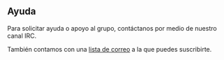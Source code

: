 ## Ayuda

Para solicitar ayuda o apoyo al grupo, contáctanos por medio de nuestro canal
IRC.

También contamos con una [lista de correo][] a la que puedes suscribirte.

  [lista de correo]: http://lista.sentx.net/
